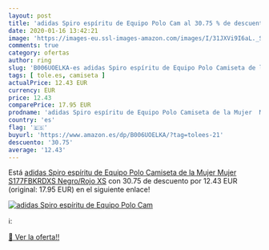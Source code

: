 ```yaml
---
layout: post
title: 'adidas Spiro espíritu de Equipo Polo Cam al 30.75 % de descuento'
date: 2020-01-16 13:42:21
image: 'https://images-eu.ssl-images-amazon.com/images/I/31JXVi9I6aL._SL200_.jpg'
comments: true
category: ofertas
author: ring
slug: 'B006UOELKA-es adidas Spiro espíritu de Equipo Polo Camiseta de la Mujer...'
tags: [ tole.es, camiseta ]
actualPrice: 12.43 EUR
currency: EUR
price: 12.43
comparePrice: 17.95 EUR
prodname: 'adidas Spiro espíritu de Equipo Polo Camiseta de la Mujer  Mujer  S177FBKRDXS  Negro/Rojo  XS'
country: 'es'
flag: '🇪🇸'
buyurl: 'https://www.amazon.es/dp/B006UOELKA/?tag=tolees-21'
descuento: '30.75'
average: '12.43'
---
```


Está [adidas Spiro espíritu de Equipo Polo Camiseta de la Mujer  Mujer  S177FBKRDXS  Negro/Rojo  XS](https://www.amazon.es/dp/B006UOELKA/?tag=tolees-21) con 30.75 de descuento por 12.43 EUR (original: 17.95 EUR) en el siguiente enlace!

[![adidas Spiro espíritu de Equipo Polo Cam](https://images-eu.ssl-images-amazon.com/images/I/31JXVi9I6aL._SL200_.jpg)](https://www.amazon.es/dp/B006UOELKA/?tag=tolees-21)

ℹ️:


[🛒 Ver la oferta!!](https://www.amazon.es/dp/B006UOELKA/?tag=tolees-21)
